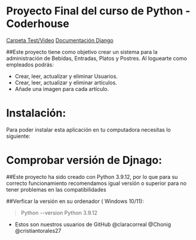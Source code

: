 # Proyecto Final del curso de Python - Coderhouse


[Carpeta Test/Video](https://drive.google.com/drive/folders/1eltTw5lLZWq-fCU1LgbZesDS-CX8GHEU?usp=sharing)
[Documentación Django](https://docs.djangoproject.com/)

##Este proyecto tiene como objetivo crear un sistema para la administración de Bebidas, Entradas, Platos y Postres. Al loguearte como empleados podrás:

- Crear, leer, actualizar y eliminar Usuarios.
- Crear, leer, actualizar y eliminar artículos.
- Añade una imagen para cada artículo.

# Instalación:

Para poder instalar esta aplicación en tu computadora necesitas lo siguiente:

# Comprobar versión de Djnago:

##Este proyecto ha sido creado con Python 3.9.12, por lo que para su correcto funcionamiento recomendamos igual versión o superior para no tener problemas en las compatibilidades

##Verficar la versión en su ordenador ( Windows 10/11):

>Python --version
>Python 3.9.12












- Estos son nuestros usuarios de GitHub 
@claracorreal
@Chonig
@cristiantorales27
